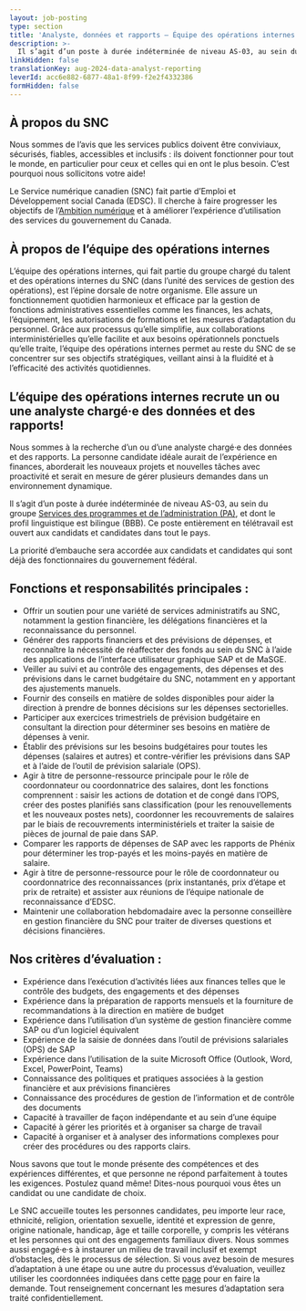 ```yaml
---
layout: job-posting
type: section
title: 'Analyste, données et rapports — Équipe des opérations internes'
description: >-
  Il s’agit d’un poste à durée indéterminée de niveau AS-03, au sein du groupe Services des programmes et de l’administration (PA), et dont le profil linguistique est bilingue (BBB). Ce poste entièrement en télétravail est ouvert aux candidats et candidates dans tout le pays.
linkHidden: false
translationKey: aug-2024-data-analyst-reporting
leverId: acc6e882-6877-48a1-8f99-f2e2f4332386
formHidden: false
---
```


## À propos du SNC 
Nous sommes de l’avis que les services publics doivent être conviviaux, sécurisés, fiables, accessibles et inclusifs : ils doivent fonctionner pour tout le monde, en particulier pour ceux et celles qui en ont le plus besoin. C’est pourquoi nous sollicitons votre aide!

Le Service numérique canadien (SNC) fait partie d’Emploi et Développement social Canada (EDSC). Il cherche à faire progresser les objectifs de l’[Ambition numérique](https://www.canada.ca/fr/gouvernement/systeme/gouvernement-numerique/plans-strategiques-operations-numeriques-gouvernement-canada/ambition-numerique-canada.html) et à améliorer l’expérience d’utilisation des services du gouvernement du Canada.

## À propos de l’équipe des opérations internes
L’équipe des opérations internes, qui fait partie du groupe chargé du talent et des opérations internes du SNC (dans l’unité des services de gestion des opérations), est l’épine dorsale de notre organisme. Elle assure un fonctionnement quotidien harmonieux et efficace par la gestion de fonctions administratives essentielles comme les finances, les achats, l’équipement, les autorisations de formations et les mesures d’adaptation du personnel. Grâce aux processus qu’elle simplifie, aux collaborations interministérielles qu’elle facilite et aux besoins opérationnels ponctuels qu’elle traite, l’équipe des opérations internes permet au reste du SNC de se concentrer sur ses objectifs stratégiques, veillant ainsi à la fluidité et à l’efficacité des activités quotidiennes.

## L’équipe des opérations internes recrute un ou une analyste chargé·e des données et des rapports!

Nous sommes à la recherche d’un ou d’une analyste chargé·e des données et des rapports. La personne candidate idéale aurait de l’expérience en finances, aborderait les nouveaux projets et nouvelles tâches avec proactivité et serait en mesure de gérer plusieurs demandes dans un environnement dynamique.

Il s’agit d’un poste à durée indéterminée de niveau AS-03, au sein du groupe [Services des programmes et de l’administration (PA)](https://www.tbs-sct.canada.ca/agreements-conventions/view-visualiser-fra.aspx?id=15#toc24156224157), et dont le profil linguistique est bilingue (BBB). Ce poste entièrement en télétravail est ouvert aux candidats et candidates dans tout le pays.

La priorité d’embauche sera accordée aux candidats et candidates qui sont déjà des fonctionnaires du gouvernement fédéral.

## Fonctions et responsabilités principales :
- Offrir un soutien pour une variété de services administratifs au SNC, notamment la gestion financière, les délégations financières et la reconnaissance du personnel. 
- Générer des rapports financiers et des prévisions de dépenses, et reconnaître la nécessité de réaffecter des fonds au sein du SNC à l’aide des applications de l’interface utilisateur graphique SAP et de MaSGE.
- Veiller au suivi et au contrôle des engagements, des dépenses et des prévisions dans le carnet budgétaire du SNC, notamment en y apportant des ajustements manuels.
- Fournir des conseils en matière de soldes disponibles pour aider la direction à prendre de bonnes décisions sur les dépenses sectorielles.
- Participer aux exercices trimestriels de prévision budgétaire en consultant la direction pour déterminer ses besoins en matière de dépenses à venir.
- Établir des prévisions sur les besoins budgétaires pour toutes les dépenses (salaires et autres) et contre-vérifier les prévisions dans SAP et à l’aide de l’outil de prévision salariale (OPS). 
- Agir à titre de personne-ressource principale pour le rôle de coordonnateur ou coordonnatrice des salaires, dont les fonctions comprennent : saisir les actions de dotation et de congé dans l’OPS, créer des postes planifiés sans classification (pour les renouvellements et les nouveaux postes nets), coordonner les recouvrements de salaires par le biais de recouvrements interministériels et traiter la saisie de pièces de journal de paie dans SAP. 
- Comparer les rapports de dépenses de SAP avec les rapports de Phénix pour déterminer les trop-payés et les moins-payés en matière de salaire.
- Agir à titre de personne-ressource pour le rôle de coordonnateur ou coordonnatrice des reconnaissances (prix instantanés, prix d’étape et prix de retraite) et assister aux réunions de l’équipe nationale de reconnaissance d’EDSC. 
- Maintenir une collaboration hebdomadaire avec la personne conseillère en gestion financière du SNC pour traiter de diverses questions et décisions financières.

## Nos critères d’évaluation : 
- Expérience dans l’exécution d’activités liées aux finances telles que le contrôle des budgets, des engagements et des dépenses
- Expérience dans la préparation de rapports mensuels et la fourniture de recommandations à la direction en matière de budget
- Expérience dans l’utilisation d’un système de gestion financière comme SAP ou d’un logiciel équivalent
- Expérience de la saisie de données dans l’outil de prévisions salariales (OPS) de SAP
- Expérience dans l’utilisation de la suite Microsoft Office (Outlook, Word, Excel, PowerPoint, Teams)
- Connaissance des politiques et pratiques associées à la gestion financière et aux prévisions financières
- Connaissance des procédures de gestion de l’information et de contrôle des documents
- Capacité à travailler de façon indépendante et au sein d’une équipe
- Capacité à gérer les priorités et à organiser sa charge de travail
- Capacité à organiser et à analyser des informations complexes pour créer des procédures ou des rapports clairs.

Nous savons que tout le monde présente des compétences et des expériences différentes, et que personne ne répond parfaitement à toutes les exigences. Postulez quand même! Dites-nous pourquoi vous êtes un candidat ou une candidate de choix.

Le SNC accueille toutes les personnes candidates, peu importe leur race, ethnicité, religion, orientation sexuelle, identité et expression de genre, origine nationale, handicap, âge et taille corporelle, y compris les vétérans et les personnes qui ont des engagements familiaux divers. Nous sommes aussi engagé·e·s à instaurer un milieu de travail inclusif et exempt d’obstacles, dès le processus de sélection. Si vous avez besoin de mesures d’adaptation à une étape ou une autre du processus d’évaluation, veuillez utiliser les coordonnées indiquées dans cette [page](https://www.canada.ca/fr/commission-fonction-publique/services/mesures-d-adaptation-matiere-evaluation.html) pour en faire la demande. Tout renseignement concernant les mesures d’adaptation sera traité confidentiellement.


